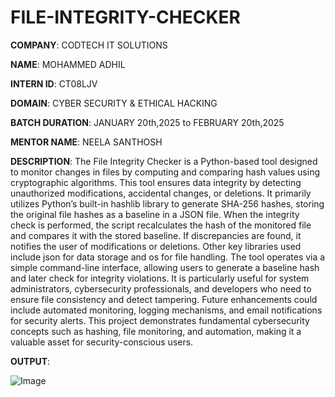 # FILE-INTEGRITY-CHECKER

**COMPANY**: CODTECH IT SOLUTIONS

**NAME**: MOHAMMED ADHIL

**INTERN ID**: CT08LJV

**DOMAIN**: CYBER SECURITY & ETHICAL HACKING

**BATCH DURATION**: JANUARY 20th,2025 to FEBRUARY 20th,2025

**MENTOR NAME**: NEELA SANTHOSH

**DESCRIPTION**: The File Integrity Checker is a Python-based tool designed to monitor changes in files by computing and comparing hash values using cryptographic algorithms. This tool ensures data integrity by detecting unauthorized modifications, accidental changes, or deletions. It primarily utilizes Python’s built-in hashlib library to generate SHA-256 hashes, storing the original file hashes as a baseline in a JSON file. When the integrity check is performed, the script recalculates the hash of the monitored file and compares it with the stored baseline. If discrepancies are found, it notifies the user of modifications or deletions. Other key libraries used include json for data storage and os for file handling. The tool operates via a simple command-line interface, allowing users to generate a baseline hash and later check for integrity violations. It is particularly useful for system administrators, cybersecurity professionals, and developers who need to ensure file consistency and detect tampering. Future enhancements could include automated monitoring, logging mechanisms, and email notifications for security alerts. This project demonstrates fundamental cybersecurity concepts such as hashing, file monitoring, and automation, making it a valuable asset for security-conscious users.

**OUTPUT**:

![Image](https://github.com/user-attachments/assets/0cb61d32-3c68-4bb9-b4c2-911e426c5a22)
